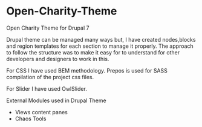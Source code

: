 # Open-Charity-Theme
Open Charity Theme for Drupal 7


Drupal theme can be managed many ways but, I have created nodes,blocks and region templates for each section to manage it properly. The approach to follow the structure was to make it easy for to understand for other developers and designers to work in this.

For CSS I have used BEM methodology. Prepos is used for SASS compilation of the project css files.

For Slider I have used OwlSlider.

External Modules used in Drupal Theme
- Views content panes
- Chaos Tools